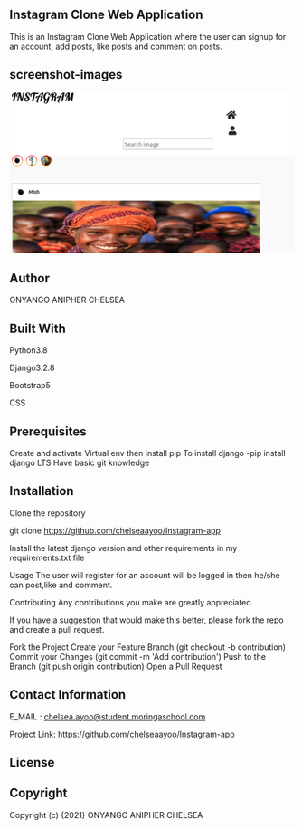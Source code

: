 ## Instagram Clone Web Application
This is an Instagram Clone Web Application where the user can signup for an account, add posts, like posts and comment on posts. 

## screenshot-images
<img src="media/instagram.png">


## Author
ONYANGO ANIPHER CHELSEA
## Built With
Python3.8

Django3.2.8

Bootstrap5

CSS

## Prerequisites
Create and activate Virtual env then install pip
To install django -pip install django LTS
Have basic git knowledge

## Installation
Clone the repository

git clone https://github.com/chelseaayoo/Instagram-app

Install the latest django version and other requirements in my requirements.txt file

Usage
The user will register for an account will be logged in then he/she  can post,like and comment.

Contributing
Any contributions you make are greatly appreciated.

If you have a suggestion that would make this better, please fork the repo and create a pull request.

Fork the Project
Create your Feature Branch (git checkout -b contribution)
Commit your Changes (git commit -m 'Add contribution')
Push to the Branch (git push origin contribution)
Open a Pull Request
## Contact Information
E_MAIL : chelsea.ayoo@student.moringaschool.com

Project Link: https://github.com/chelseaayoo/Instagram-app


## License


## Copyright
Copyright (c) {2021} ONYANGO ANIPHER CHELSEA